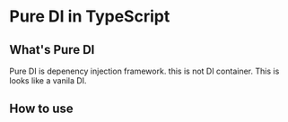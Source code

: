 # Pure DI in TypeScript

## What's Pure DI
Pure DI is depenency injection framework. this is not DI container.
This is looks like a vanila DI.

## How to use
